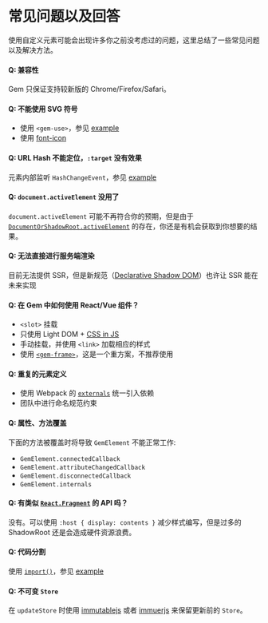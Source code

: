 # 常见问题以及回答

使用自定义元素可能会出现许多你之前没考虑过的问题，这里总结了一些常见问题以及解决方法。

#### Q: 兼容性

Gem 只保证支持较新版的 Chrome/Firefox/Safari。

#### Q: 不能使用 SVG 符号

- 使用 `<gem-use>`，参见 [example](https://github.com/mantou132/gem/tree/master/packages/gem-examples/src/svg-icon)
- 使用 [font-icon](https://css-tricks.com/html-for-icon-font-usage/)

#### Q: URL Hash 不能定位，`:target` 没有效果

元素内部监听 `HashChangeEvent`，参见 [example](https://github.com/mantou132/gem/tree/master/packages/gem-examples/src/hash)

#### Q: `document.activeElement` 没用了

`document.activeElement` 可能不再符合你的预期，但是由于 [`DocumentOrShadowRoot.activeElement`](https://developer.mozilla.org/en-US/docs/Web/API/DocumentOrShadowRoot/activeElement) 的存在，你还是有机会获取到你想要的结果。

#### Q: 无法直接进行服务端渲染

目前无法提供 SSR，但是新规范（[Declarative Shadow DOM](https://github.com/w3c/webcomponents/blob/gh-pages/proposals/Declarative-Shadow-DOM.md)）也许让 SSR 能在未来实现

#### Q: 在 Gem 中如何使用 React/Vue 组件？

- `<slot>` 挂载
- 只使用 Light DOM + [CSS in JS](./001-basic/006-styled-element.md#css-in-js)
- 手动挂载，并使用 `<link>` 加载相应的样式
- 使用 [`<gem-frame>`](https://github.com/mantou132/gem-frame)，这是一个重方案，不推荐使用

#### Q: 重复的元素定义

- 使用 Webpack 的 [`externals`](https://webpack.js.org/configuration/externals/) 统一引入依赖
- 团队中进行命名规范约束

#### Q: 属性、方法覆盖

下面的方法被覆盖时将导致 `GemElement` 不能正常工作:

- `GemElement.connectedCallback`
- `GemElement.attributeChangedCallback`
- `GemElement.disconnectedCallback`
- `GemElement.internals`

#### Q: 有类似 [`React.Fragment`](https://reactjs.org/docs/fragments.html) 的 API 吗？

没有。可以使用 `:host { display: contents }` 减少样式编写，但是过多的 ShadowRoot 还是会造成硬件资源浪费。

#### Q: 代码分割

使用 [`import()`](https://developer.mozilla.org/en-US/docs/Web/JavaScript/Reference/Statements/import#Dynamic_Imports)，参见 [example](https://github.com/mantou132/gem/tree/master/packages/gem-examples/src/multi-page)

#### Q: 不可变 `Store`

在 `updateStore` 时使用 [immutablejs](https://github.com/immutable-js/immutable-js) 或者 [immuerjs](https://github.com/immerjs/immer) 来保留更新前的 `Store`。

